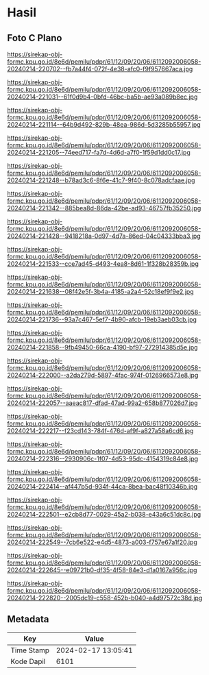 # Hasil

## Foto C Plano

https://sirekap-obj-formc.kpu.go.id/8e6d/pemilu/pdpr/61/12/09/20/06/6112092006058-20240214-220702--fb7a44f4-072f-4e38-afc0-f9f957667aca.jpg

https://sirekap-obj-formc.kpu.go.id/8e6d/pemilu/pdpr/61/12/09/20/06/6112092006058-20240214-221031--61f0d9b4-0bfd-46bc-ba5b-ae93a089b8ec.jpg

https://sirekap-obj-formc.kpu.go.id/8e6d/pemilu/pdpr/61/12/09/20/06/6112092006058-20240214-221114--64b9d492-829b-48ea-986d-5d3285b55957.jpg

https://sirekap-obj-formc.kpu.go.id/8e6d/pemilu/pdpr/61/12/09/20/06/6112092006058-20240214-221205--74eed717-fa7d-4d6d-a7f0-1f59d1dd0c17.jpg

https://sirekap-obj-formc.kpu.go.id/8e6d/pemilu/pdpr/61/12/09/20/06/6112092006058-20240214-221248--b78ad3c6-8f6e-41c7-9f40-8c078adcfaae.jpg

https://sirekap-obj-formc.kpu.go.id/8e6d/pemilu/pdpr/61/12/09/20/06/6112092006058-20240214-221342--885bea8d-86da-42be-ad93-46757fb35250.jpg

https://sirekap-obj-formc.kpu.go.id/8e6d/pemilu/pdpr/61/12/09/20/06/6112092006058-20240214-221428--9418218a-0d97-4d7a-86ed-04c04333bba3.jpg

https://sirekap-obj-formc.kpu.go.id/8e6d/pemilu/pdpr/61/12/09/20/06/6112092006058-20240214-221533--cce7ad45-d493-4ea8-8d61-1f328b28359b.jpg

https://sirekap-obj-formc.kpu.go.id/8e6d/pemilu/pdpr/61/12/09/20/06/6112092006058-20240214-221638--08f42e5f-3b4a-4185-a2a4-52c18ef9f9e2.jpg

https://sirekap-obj-formc.kpu.go.id/8e6d/pemilu/pdpr/61/12/09/20/06/6112092006058-20240214-221736--93a7c467-5ef7-4b90-afcb-19eb3aeb03cb.jpg

https://sirekap-obj-formc.kpu.go.id/8e6d/pemilu/pdpr/61/12/09/20/06/6112092006058-20240214-221858--9fb49450-66ca-4190-bf97-272914385d5e.jpg

https://sirekap-obj-formc.kpu.go.id/8e6d/pemilu/pdpr/61/12/09/20/06/6112092006058-20240214-222000--a2da279d-5897-4fac-974f-0126966573e8.jpg

https://sirekap-obj-formc.kpu.go.id/8e6d/pemilu/pdpr/61/12/09/20/06/6112092006058-20240214-222057--aaeac817-dfad-47ad-99a2-658b877026d7.jpg

https://sirekap-obj-formc.kpu.go.id/8e6d/pemilu/pdpr/61/12/09/20/06/6112092006058-20240214-222217--f23cd143-784f-476d-af9f-a827a58a6cd6.jpg

https://sirekap-obj-formc.kpu.go.id/8e6d/pemilu/pdpr/61/12/09/20/06/6112092006058-20240214-222316--2930906c-1f07-4d53-95dc-4154319c84e8.jpg

https://sirekap-obj-formc.kpu.go.id/8e6d/pemilu/pdpr/61/12/09/20/06/6112092006058-20240214-222414--af447b5d-934f-44ca-8bea-bac48f10346b.jpg

https://sirekap-obj-formc.kpu.go.id/8e6d/pemilu/pdpr/61/12/09/20/06/6112092006058-20240214-222501--e2cb8d77-0029-45a2-b038-e43a6c51dc8c.jpg

https://sirekap-obj-formc.kpu.go.id/8e6d/pemilu/pdpr/61/12/09/20/06/6112092006058-20240214-222549--7cb6e522-e4d5-4873-a003-f757e67a1f20.jpg

https://sirekap-obj-formc.kpu.go.id/8e6d/pemilu/pdpr/61/12/09/20/06/6112092006058-20240214-222645--e09721b0-df35-4f58-84e3-d1a0167a956c.jpg

https://sirekap-obj-formc.kpu.go.id/8e6d/pemilu/pdpr/61/12/09/20/06/6112092006058-20240214-222820--2005dc19-c558-452b-b040-a4d97572c38d.jpg


## Metadata

| Key        | Value               |
| ---------- | ------------------- |
| Time Stamp | 2024-02-17 13:05:41 |
| Kode Dapil | 6101                |



